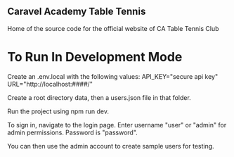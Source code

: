 ## Caravel Academy Table Tennis
Home of the source code for the official website of CA Table Tennis Club
# To Run In Development Mode
Create an .env.local with the following values:
  API_KEY="secure api key"
  URL="http://localhost:####/"

Create a root directory data, then a users.json file in that folder.

Run the project using npm run dev.

To sign in, navigate to the login page. Enter username "user" or "admin" for admin permissions. Password is "password".

You can then use the admin account to create sample users for testing.
